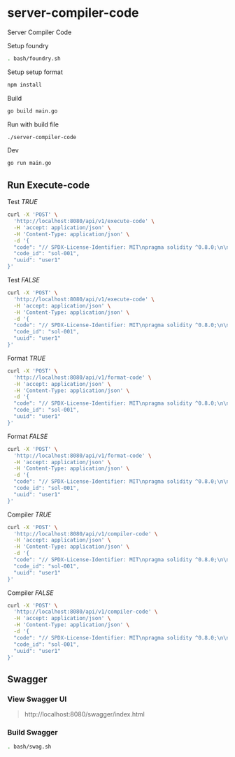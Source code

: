 # server-compiler-code
Server Compiler Code

Setup foundry
```sh
. bash/foundry.sh
```

Setup setup format
```sh
npm install
```

Build
```sh
go build main.go
```

Run with build file
```sh
./server-compiler-code
```

Dev
```sh
go run main.go
```

## Run Execute-code

Test *TRUE*
```sh
curl -X 'POST' \
  'http://localhost:8080/api/v1/execute-code' \
  -H 'accept: application/json' \
  -H 'Content-Type: application/json' \
  -d '{
  "code": "// SPDX-License-Identifier: MIT\npragma solidity ^0.8.0;\n\ncontract HelloWorld {\n    string public greet = \"Hello World\";\n}",
  "code_id": "sol-001",
  "uuid": "user1"
}'
```

Test *FALSE*
```sh
curl -X 'POST' \
  'http://localhost:8080/api/v1/execute-code' \
  -H 'accept: application/json' \
  -H 'Content-Type: application/json' \
  -d '{
  "code": "// SPDX-License-Identifier: MIT\npragma solidity ^0.8.0;\n\ncontract HelloWorld {\n    string public greet = \"Hello World False\";\n}",
  "code_id": "sol-001",
  "uuid": "user1"
}'
```

Format *TRUE*
```sh
curl -X 'POST' \
  'http://localhost:8080/api/v1/format-code' \
  -H 'accept: application/json' \
  -H 'Content-Type: application/json' \
  -d '{
  "code": "// SPDX-License-Identifier: MIT\npragma solidity ^0.8.0;\n\ncontract HelloWorld \n{\n    string public greet = \"Hello World\";\n}",
  "code_id": "sol-001",
  "uuid": "user1"
}'
```

Format *FALSE*
```sh
curl -X 'POST' \
  'http://localhost:8080/api/v1/format-code' \
  -H 'accept: application/json' \
  -H 'Content-Type: application/json' \
  -d '{
  "code": "// SPDX-License-Identifier: MIT\npragma solidity ^0.8.0;\n\ncontract HelloWorld \n{\n    string public greet = \"Hello \nWorld\";\n}",
  "code_id": "sol-001",
  "uuid": "user1"
}'
```

Compiler *TRUE*
```sh
curl -X 'POST' \
  'http://localhost:8080/api/v1/compiler-code' \
  -H 'accept: application/json' \
  -H 'Content-Type: application/json' \
  -d '{
  "code": "// SPDX-License-Identifier: MIT\npragma solidity ^0.8.0;\n\ncontract HelloWorld \n{\n    string public greet = \"Hello World\";\n}",
  "code_id": "sol-001",
  "uuid": "user1"
}'
```

Compiler *FALSE*
```sh
curl -X 'POST' \
  'http://localhost:8080/api/v1/compiler-code' \
  -H 'accept: application/json' \
  -H 'Content-Type: application/json' \
  -d '{
  "code": "// SPDX-License-Identifier: MIT\npragma solidity ^0.8.0;\n\ncontract HelloWorld \n{\n    string public greet = \"Hello \nWorld\";\n}",
  "code_id": "sol-001",
  "uuid": "user1"
}'
```

## Swagger

### View Swagger UI

> http://localhost:8080/swagger/index.html

### Build Swagger

```sh
. bash/swag.sh
```